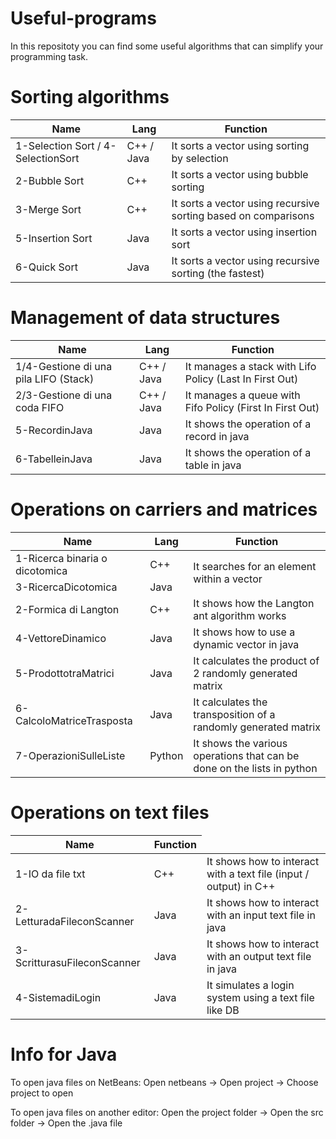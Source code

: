 # Useful-programs
In this repositoty you can find some useful algorithms that can simplify your programming task.

# Sorting algorithms
<table align="center">
  <thead>
    <tr><th>Name</th> <th>Lang</th> <th>Function</th></tr>
  </thead>

  <tbody>
    <tr><td>1-Selection Sort / 4-SelectionSort</td> <td>C++ / Java</td> <td>It sorts a vector using sorting by selection</td></tr>
    <tr><td>2-Bubble Sort</td> <td>C++</td> <td>It sorts a vector using bubble sorting</td></tr>
    <tr><td>3-Merge Sort</td> <td>C++</td> <td>It sorts a vector using recursive sorting based on comparisons</td></tr>
    <tr><td>5-Insertion Sort</td> <td>Java</td> <td>It sorts a vector using insertion sort</td></tr>
    <tr><td>6-Quick Sort</td> <td>Java</td> <td>It sorts a vector using recursive sorting (the fastest)</td></tr>
  </tbody>
</table>

# Management of data structures
<table align="center">
  <thead>
    <tr><th>Name</th> <th>Lang</th> <th>Function</th></tr>
  </thead>

  <tbody>
    <tr><td>1/4-Gestione di una pila LIFO (Stack)</td> <td>C++ / Java</td> <td>It manages a stack with Lifo Policy (Last In First Out)</td></tr>
    <tr><td>2/3-Gestione di una coda FIFO</td> <td>C++ / Java</td> <td>It manages a queue with Fifo Policy (First In First Out)</td></tr>
    <tr><td>5-RecordinJava</td> <td>Java</td> <td>It shows the operation of a record in java</td></tr>
    <tr><td>6-TabelleinJava</td> <td>Java</td> <td>It shows the operation of a table in java</td></tr>
  </tbody>
</table>

# Operations on carriers and matrices
<table align="center">
  <thead>
    <tr><th>Name</th> <th>Lang</th> <th>Function</th></tr>
  </thead>

  <tbody>
    <tr><td>1-Ricerca binaria o dicotomica</td>  <td>C++</td></td> <td rowspan="2">It searches for an element within a vector</td></tr>
    <tr><td>3-RicercaDicotomica</td> <td>Java</td></tr>
    <tr><td>2-Formica di Langton</td> <td>C++</td> <td>It shows how the Langton ant algorithm works</td></tr>
    <tr><td>4-VettoreDinamico</td> <td>Java</td> <td>It shows how to use a dynamic vector in java</td></tr>
    <tr><td>5-ProdottotraMatrici</td> <td>Java</td> <td>It calculates the product of 2 randomly generated matrix</td></tr>
    <tr><td>6-CalcoloMatriceTrasposta</td> <td>Java</td> <td>It calculates the transposition of a randomly generated matrix</td></tr>
    <tr><td>7-OperazioniSulleListe</td> <td>Python</td> <td>It shows the various operations that can be done on the lists in python</td></tr>
  </tbody>
</table>

# Operations on text files
<table align="center">
  <thead>
    <tr><th>Name</th> <th>Function</th></tr>
  </thead>

  <tbody>
    <tr><td>1-IO da file txt</td> <td>C++</td> <td>It shows how to interact with a text file (input / output) in C++</td></tr>
    <tr><td>2-LetturadaFileconScanner</td> <td>Java</td></td> <td>It shows how to interact with an input text file in java</td></tr>
    <tr><td>3-ScritturasuFileconScanner</td> <td>Java</td> <td>It shows how to interact with an output text file in java</td></tr>
    <tr><td>4-SistemadiLogin</td> <td>Java</td> <td>It simulates a login system using a text file like DB</td></tr>
  </tbody>
</table>

# Info for Java
To open java files on NetBeans:
Open netbeans → Open project → Choose project to open

To open java files on another editor:
Open the project folder → Open the src folder → Open the .java file
